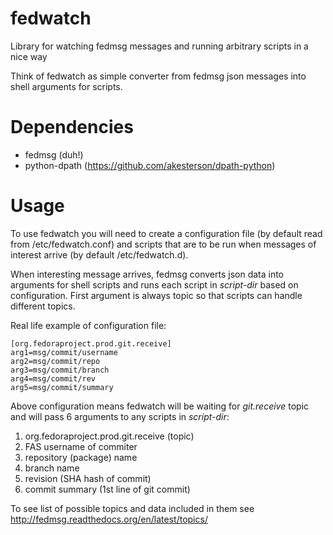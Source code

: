 fedwatch
========

Library for watching fedmsg messages and running arbitrary scripts in a nice way

Think of fedwatch as simple converter from fedmsg json messages into shell
arguments for scripts. 

Dependencies
============
* fedmsg (duh!)
* python-dpath (https://github.com/akesterson/dpath-python)

Usage
=====

To use fedwatch you will need to create a configuration file (by default read
from /etc/fedwatch.conf) and scripts that are to be run when messages of
interest arrive (by default /etc/fedwatch.d). 

When interesting message arrives, fedmsg converts json data into arguments for
shell scripts and runs each script in <em>script-dir</em> based on
configuration. First argument is always topic so that scripts can handle
different topics. 

Real life example of configuration file:

    [org.fedoraproject.prod.git.receive]
    arg1=msg/commit/username
    arg2=msg/commit/repo
    arg3=msg/commit/branch
    arg4=msg/commit/rev
    arg5=msg/commit/summary

Above configuration means fedwatch will be waiting for <em>git.receive</em>
topic and will pass 6 arguments to any scripts in <em>script-dir</em>:
  
  1. org.fedoraproject.prod.git.receive (topic)
  2. FAS username of commiter
  3. repository (package) name
  4. branch name
  5. revision (SHA hash of commit)
  6. commit summary (1st line of git commit)

To see list of possible topics and data included in them see
http://fedmsg.readthedocs.org/en/latest/topics/

